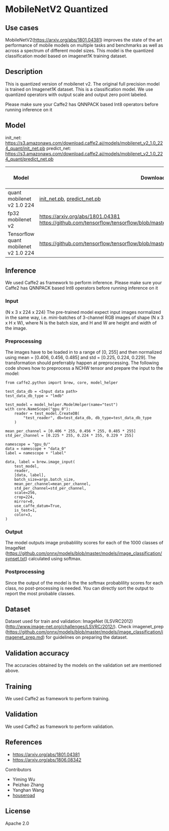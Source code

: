 # MobileNetV2 Quantized

## Use cases

MobileNetV2(https://arxiv.org/abs/1801.04381) improves the state of the art performance of mobile models on multiple tasks and benchmarks as well as across a spectrum of different model sizes. This model is the quantized classification model based on imagenet1K training dataset.

## Description

This is quantized version of mobilenet v2. The original full precision model is trained on Imagenet1K dataset. This is a classification model. We use quantized operators with output scale and output zero point labeled.

Please make sure your Caffe2 has QNNPACK based Int8 operators before running inference on it

## Model

init_net: https://s3.amazonaws.com/download.caffe2.ai/models/mobilenet_v2_1.0_224_quant/init_net.pb
predict_net: https://s3.amazonaws.com/download.caffe2.ai/models/mobilenet_v2_1.0_224_quant/predict_net.pb

| Model | Download | Format | Top-1 accuracy (%) | Top-5 accuracy (%) |
|-|-|-|-|-|
| quant mobilenet v2 1.0 224 | [init_net.pb](https://s3.amazonaws.com/download.caffe2.ai/models/mobilenet_v2_1.0_224_quant/init_net.pb), [predict_net.pb](https://s3.amazonaws.com/download.caffe2.ai/models/mobilenet_v2_1.0_224_quant/predict_net.pb) | caffe2 | 72.10% |
| fp32 mobilenet v2 | https://arxiv.org/abs/1801.04381 https://github.com/tensorflow/tensorflow/blob/master/tensorflow/contrib/lite/g3doc/models.md | tensorflow | 72% |
| Tensorflow quant mobilenet v2 1.0 224 | https://github.com/tensorflow/tensorflow/blob/master/tensorflow/contrib/lite/g3doc/models.md | tensorflow | 70.80% |


## Inference

We used Caffe2 as framework to perform inference. 
Please make sure your Caffe2 has QNNPACK based Int8 operators before running inference on it

### Input

(N x 3 x 224 x 224)
The pre-trained model expect input images normalized in the same way, i.e. mini-batches of 3-channel RGB images of shape (N x 3 x H x W), where N is the batch size, and H and W are height and width of the image.

### Preprocessing

The images have to be loaded in to a range of [0, 255] and then normalized using mean = [0.406, 0.456, 0.485] and std = [0.225, 0.224, 0.229]. The transformation should preferrably happen at preprocessing.
The following code shows how to preprocess a NCHW tensor and prepare the input to the model:

```
from caffe2.python import brew, core, model_helper

test_data_db = <Input data path>
test_data_db_type = "lmdb"

test_model = model_helper.ModelHelper(name="test")
with core.NameScope("gpu_0"):
    reader = test_model.CreateDB(
        "test_reader", db=test_data_db, db_type=test_data_db_type
    )

mean_per_channel = [0.406 * 255, 0.456 * 255, 0.485 * 255]
std_per_channel = [0.225 * 255, 0.224 * 255, 0.229 * 255]

namescope = "gpu_0/"
data = namescope + "data_0"
label = namescope + "label"

data, label = brew.image_input(
    test_model,
    reader,
    [data, label],
    batch_size=args.batch_size,
    mean_per_channel=mean_per_channel,
    std_per_channel=std_per_channel,
    scale=256,
    crop=224,
    mirror=0,
    use_caffe_datum=True,
    is_test=1,
    color=3,
)
```

### Output

The model outputs image probablility scores for each of the 1000 classes of ImageNet (https://github.com/onnx/models/blob/master/models/image_classification/synset.txt) calculated using softmax.

### Postprocessing

Since the output of the model is the the softmax probablility scores for each class, no post-processing is needed. You can directly sort the output to report the most probable classes. 

## Dataset

Dataset used for train and validation: ImageNet (ILSVRC2012) (http://www.image-net.org/challenges/LSVRC/2012/). Check imagenet_prep (https://github.com/onnx/models/blob/master/models/image_classification/imagenet_prep.md) for guidelines on preparing the dataset.

## Validation accuracy

The accuracies obtained by the models on the validation set are mentioned above. 

## Training

We used Caffe2 as framework to perform training. 

## Validation

We used Caffe2 as framework to perform validation. 

## References

* https://arxiv.org/abs/1801.04381
* https://arxiv.org/abs/1806.08342

Contributors

* Yiming Wu
* Peizhao Zhang
* Yanghan Wang
* [houseroad](https://github.com/houseroad)

## License

Apache 2.0

